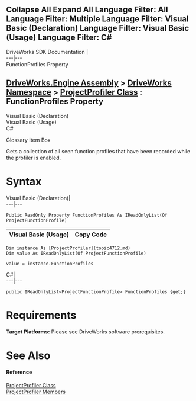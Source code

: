 Collapse All Expand All Language Filter: All  Language Filter: Multiple  Language Filter: Visual Basic (Declaration) Language Filter: Visual Basic (Usage) Language Filter: C#  
---  
DriveWorks SDK Documentation  |   
---|---  
FunctionProfiles Property   
  
[DriveWorks.Engine Assembly](topic2156.md) > [DriveWorks Namespace](topic2159.md) > [ProjectProfiler Class](topic4712.md) : FunctionProfiles Property  
---  
  
Visual Basic (Declaration)    
Visual Basic (Usage)    
C# 

Glossary Item Box

Gets a collection of all seen function profiles that have been recorded while the profiler is enabled. 

# Syntax

Visual Basic (Declaration)|   
---|---  
      
    
    Public ReadOnly Property FunctionProfiles As IReadOnlyList(Of ProjectFunctionProfile)  
  
Visual Basic (Usage)| Copy Code  
---|---  
      
    
    Dim instance As [ProjectProfiler](topic4712.md)
    Dim value As IReadOnlyList(Of ProjectFunctionProfile)
     
    value = instance.FunctionProfiles  
  
C#|   
---|---  
      
    
    public IReadOnlyList<ProjectFunctionProfile> FunctionProfiles {get;}  
  
# Requirements

**Target Platforms:** Please see DriveWorks software prerequisites.

# See Also

#### Reference

[ProjectProfiler Class](topic4712.md)   
[ProjectProfiler Members](topic4713.md)


